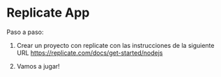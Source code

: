 # Replicate App

Paso a paso:

1. Crear un proyecto con replicate con las instrucciones de la siguiente URL https://replicate.com/docs/get-started/nodejs

2. Vamos a jugar!
